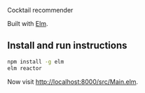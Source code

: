 Cocktail recommender

Built with [Elm](http://elm-lang.org/).

## Install and run instructions

```bash
npm install -g elm
elm reactor
```

Now visit [http://localhost:8000/src/Main.elm](http://localhost:8000/src/Main.elm).
